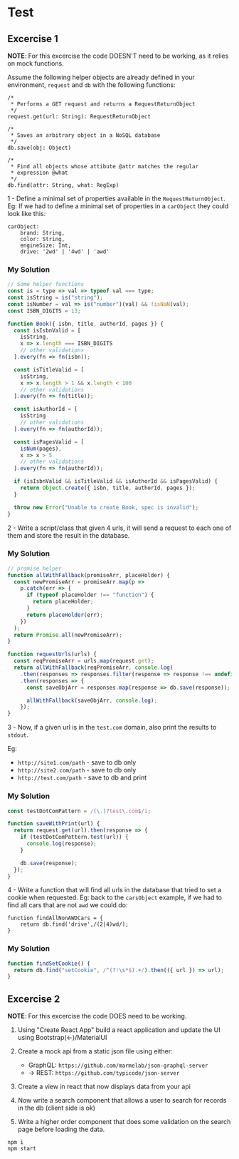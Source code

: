 # Test

## Excercise 1

**NOTE**: For this excercise the code DOESN'T need to be working, as it relies on mock functions.

Assume the following helper objects are already defined in your environment, `request` and `db` with the following functions:

```
/*
 * Performs a GET request and returns a RequestReturnObject
 */
request.get(url: String): RequestReturnObject
```

```
/*
 * Saves an arbitrary object in a NoSQL database
 */
db.save(obj: Object)
```

```
/*
 * Find all objects whose attibute @attr matches the regular
 * expression @what
 */
db.find(attr: String, what: RegExp)
```

1 - Define a minimal set of properties available in the `RequestReturnObject`. <br>Eg: If we had to define a minimal set of properties in a `carObject` they could look like this:

```
carObject:
	brand: String,
	color: String,
	engineSize: Int,
	drive: '2wd' | '4wd' | 'awd'
```

### My Solution

```js
// Some helper functions
const is = type => val => typeof val === type;
const isString = is("string");
const isNumber = val => is("number")(val) && !isNaN(val);
const ISBN_DIGITS = 13;

function Book({ isbn, title, authorId, pages }) {
  const isIsbnValid = [
    isString,
    x => x.length === ISBN_DIGITS
    // other validations
  ].every(fn => fn(isbn));

  const isTitleValid = [
    isString,
    x => x.length > 1 && x.length < 100
    // other validations
  ].every(fn => fn(title));

  const isAuthorId = [
    isString
    // other validations
  ].every(fn => fn(authorId));

  const isPagesValid = [
    isNum(pages),
    x => x > 5
    // other validations
  ].every(fn => fn(authorId));

  if (isIsbnValid && isTitleValid && isAuthorId && isPagesValid) {
    return Object.create({ isbn, title, authorId, pages });
  }

  throw new Error("Unable to create Book, spec is invalid");
}
```

2 - Write a script/class that given 4 urls, it will send a request to each one of them and store the result in the database.

### My Solution

```js
// promise helper
function allWithFallback(promiseArr, placeHolder) {
  const newPromiseArr = promiseArr.map(p =>
    p.catch(err => {
      if (typeof placeHolder !== "function") {
        return placeHolder;
      }
      return placeHolder(err);
    })
  );
  return Promise.all(newPromiseArr);
}

function requestUrls(urls) {
  const reqPromiseArr = urls.map(request.get);
  return allWithFallback(reqPromiseArr, console.log)
    .then(responses => responses.filter(response => response !== undefined))
    .then(responses => {
      const saveObjArr = responses.map(response => db.save(response));

      allWithFallback(saveObjArr, console.log);
    });
}
```

3 - Now, if a given url is in the `test.com` domain, also print the results to `stdout`.

Eg:

- `http://site1.com/path` - save to db only
- `http://site2.com/path` - save to db only
- `http://test.com/path` - save to db and print

### My Solution

```js
const testDotComPattern = /(\.)?test\.com$/i;

function saveWithPrint(url) {
  return request.get(url).then(response => {
    if (testDotComPattern.test(url)) {
      console.log(response);
    }

    db.save(response);
  });
}
```

4 - Write a function that will find all urls in the database that tried to set a cookie when requested. Eg: back to the `carsObject` example, if we had to find all cars that are not `awd` we could do:

```
function findAllNonAWDCars = {
	return db.find('drive',/(2|4)wd/);
}
```

### My Solution

```js
function findSetCookie() {
  return db.find("setCookie", /^(?!\s*$).+/).then(({ url }) => url);
}
```

## Excercise 2

**NOTE**: For this excercise the code DOES need to be working.

1. Using "Create React App" build a react application and update the UI using Bootstrap(<-)/MaterialUI

2. Create a mock api from a static json file using either:

   - GraphQL: `https://github.com/marmelab/json-graphql-server`
   - -> REST: `https://github.com/typicode/json-server`

3. Create a view in react that now displays data from your api

4. Now write a search component that allows a user to search for records in the db (client side is ok)

5. Write a higher order component that does some validation on the search page before loading the data.

```
npm i
npm start
```
